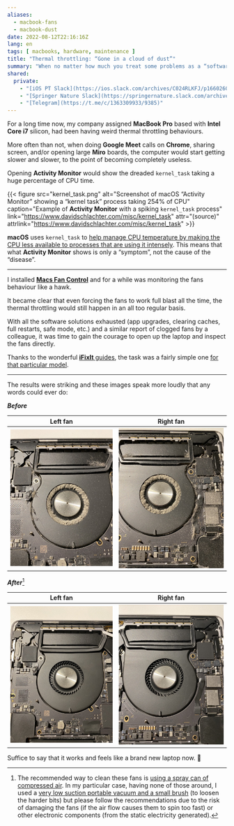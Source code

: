```yaml
---
aliases:
  - macbook-fans
  - macbook-dust
date: 2022-08-12T22:16:16Z
lang: en
tags: [ macbooks, hardware, maintenance ]
title: "Thermal throttling: “Gone in a cloud of dust”"
summary: "When no matter how much you treat some problems as a “software” issue, there’s no escaping the “hardware” truth."
shared:
  private:
    - "[iOS PT Slack](https://ios.slack.com/archives/C024RLKFJ/p1660260446400299)"
    - "[Springer Nature Slack](https://springernature.slack.com/archives/C02M6RD1EPK/p1660299800414609?thread_ts=1657727605.821679&channel=C02M6RD1EPK&message_ts=1660299800.414609)"
    - "[Telegram](https://t.me/c/1363309933/9385)"
---
```


For a long time now, my company assigned **MacBook Pro** based with **Intel Core i7** silicon, had been having weird thermal throttling behaviours.

More often than not, when doing **Google Meet** calls on **Chrome**, sharing screen, and/or opening large **Miro** boards, the computer would start getting slower and slower, to the point of becoming completely useless.

Opening **Activity Monitor** would show the dreaded `kernel_task` taking a huge percentage of CPU  time.

{{< figure src="kernel_task.png" alt="Screenshot of macOS “Activity Monitor” showing a “kernel task” process taking 254% of CPU" caption="Example of **Activity Monitor** with a spiking `kernel_task` process" link="https://www.davidschlachter.com/misc/kernel_task" attr="(source)" attrlink="https://www.davidschlachter.com/misc/kernel_task" >}}

**macOS** uses `kernel_task` to [help manage CPU temperature by making the CPU less available to processes that are using it intensely](https://support.apple.com/en-us/102172). This means that what **Activity Monitor** shows is only a “symptom”, not the cause of the “disease”.

---

I installed [**Macs Fan Control**](https://crystalidea.com/macs-fan-control) and for a while was monitoring the fans behaviour like a hawk.

It became clear that even forcing the fans to work full blast all the time, the thermal throttling would still happen in an all too regular basis.

With all the software solutions exhausted (app upgrades, clearing caches, full restarts, safe mode, etc.) and a similar report of clogged fans by a colleague, it was time to gain the courage to open up the laptop and inspect the fans directly.

Thanks to the wonderful [**iFixIt** guides](https://www.ifixit.com/Device/MacBook_Pro), the task was a fairly simple one [for that particular model](https://www.ifixit.com/Guide/MacBook+Pro+16-Inch+2019+Lower+Case+Replacement/135013).

---

The results were striking and these images speak more loudly that any words could ever do:

***Before***

| Left fan | Right fan |
|----------|-----------|
| ![left mackbook pro fan clogged up with dust, blocking all of the air flow dividers](left-fan-before.jpg) | ![right mackbook pro fan clogged up with dust, blocking all of the air flow dividers](right-fan-before.jpg) |

***After***[^fn1]

| Left fan | Right fan |
|----------|-----------|
| ![left mackbook pro fan completely clean with the air dividers visible](left-fan-after.jpg) | ![right mackbook pro fan completely clean with the air dividers visible](right-fan-after.jpg) |

Suffice to say that it works and feels like a brand new laptop now. 🎉

[^fn1]: The recommended way to clean these fans is [using a spray can of compressed air](https://superuser.com/a/199540/54980). In my particular case, having none of those around, I used a [very low suction portable vacuum and a small brush](tools.jpg) (to loosen the harder bits) but please follow the recommendations due to the risk of damaging the fans (if the air flow causes them to spin too fast) or other electronic components (from the static electricity generated).

<!-- TODO: Review captions format -->
